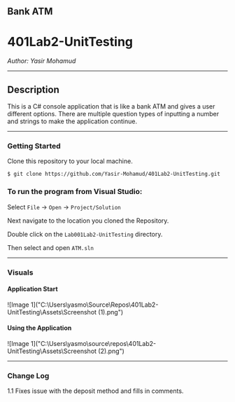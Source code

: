 
## Bank ATM

# 401Lab2-UnitTesting

*Author: Yasir Mohamud*

----

## Description

This is a C# console application that is like a bank ATM and gives a user different options. 
There are multiple question types of inputting a number and strings to make the application continue.


---

### Getting Started
Clone this repository to your local machine.

```
$ git clone https://github.com/Yasir-Mohamud/401Lab2-UnitTesting.git
```

### To run the program from Visual Studio:
Select ```File``` -> ```Open``` -> ```Project/Solution```

Next navigate to the location you cloned the Repository.

Double click on the ```Lab001Lab2-UnitTesting``` directory.

Then select and open ```ATM.sln```

---

### Visuals

#### Application Start
![Image 1]("C:\Users\yasmo\Source\Repos\401Lab2-UnitTesting\Assets\Screenshot (1).png")
#### Using the Application
![Image 1]("C:\Users\yasmo\source\repos\401Lab2-UnitTesting\Assets\Screenshot (2).png")

---

### Change Log
1.1 Fixes issue with the deposit method and fills in comments.

